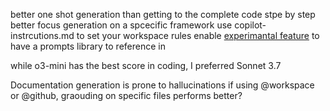 
better one shot generation than getting to the complete code stpe by step
better focus generation on a spcecific framework
use copilot-instrcutions.md to set your workspace rules
enable [experimantal feature](https://code.visualstudio.com/docs/copilot/copilot-customization#_reusable-prompt-files-experimental) to have a prompts library to reference in 

while o3-mini has the best score in coding, I preferred Sonnet 3.7

Documentation generation is prone to hallucinations if using @workspace or @github, graouding on specific files performs better?